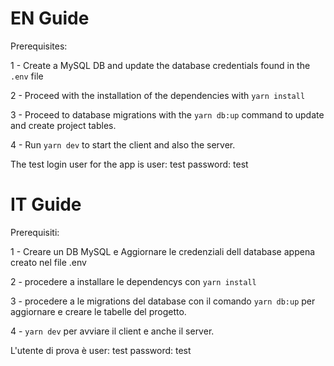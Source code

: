 # EN Guide
Prerequisites:

1 - Create a MySQL DB and update the database credentials found in the `.env` file

2 - Proceed with the installation of the dependencies with `yarn install`

3 - Proceed to database migrations with the `yarn db:up` command to update and create project tables.

4 - Run `yarn dev` to start the client and also the server. 

The test login user for the app is   user: test password: test


# IT Guide
Prerequisiti:

1 - Creare un DB MySQL e Aggiornare le credenziali dell database appena creato nel file .env

2 - procedere a installare le dependencys con `yarn install`

3 - procedere a le migrations del database con il comando `yarn db:up` per aggiornare e creare le tabelle del progetto. 

4 - `yarn dev` per avviare il client e anche il server.  

L'utente di prova è    user:  test   password: test 
